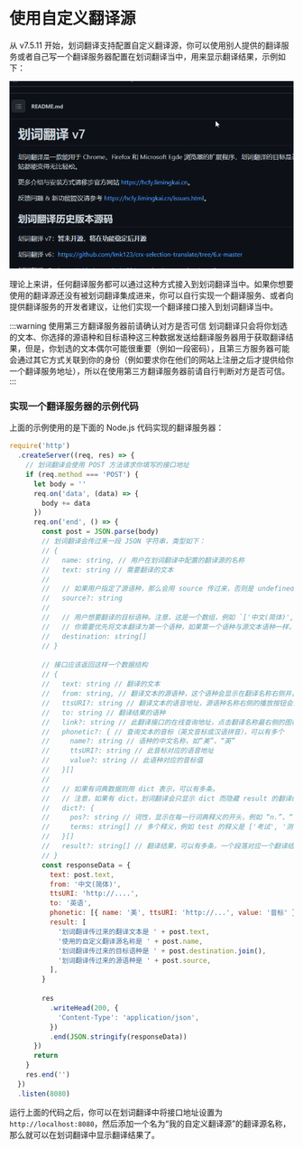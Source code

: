 # 使用自定义翻译源

从 v7.5.11 开始，划词翻译支持配置自定义翻译源，你可以使用别人提供的翻译服务或者自己写一个翻译服务器配置在划词翻译当中，用来显示翻译结果，示例如下：

<img src="./.vuepress/public/custom-api.gif">

理论上来讲，任何翻译服务都可以通过这种方式接入到划词翻译当中。如果你想要使用的翻译源还没有被划词翻译集成进来，你可以自行实现一个翻译服务、或者向提供翻译服务的开发者建议，让他们实现一个翻译接口接入到划词翻译当中。

:::warning 使用第三方翻译服务器前请确认对方是否可信
划词翻译只会将你划选的文本、你选择的源语种和目标语种这三种数据发送给翻译服务器用于获取翻译结果，但是，你划选的文本偶尔可能很重要（例如一段密码），且第三方服务器可能会通过其它方式关联到你的身份（例如要求你在他们的网站上注册之后才提供给你一个翻译服务地址），所以在使用第三方翻译服务器前请自行判断对方是否可信。
:::

### 实现一个翻译服务器的示例代码

上面的示例使用的是下面的 Node.js 代码实现的翻译服务器：

```js
require('http')
  .createServer((req, res) => {
    // 划词翻译会使用 POST 方法请求你填写的接口地址
    if (req.method === 'POST') {
      let body = ''
      req.on('data', (data) => {
        body += data
      })
      req.on('end', () => {
        const post = JSON.parse(body)
        // 划词翻译会传过来一段 JSON 字符串，类型如下：
        // {
        //   name: string, // 用户在划词翻译中配置的翻译源的名称
        //   text: string // 需要翻译的文本
        //
        //   // 如果用户指定了源语种，那么会用 source 传过来，否则是 undefined 或空字符串 ''
        //   source?: string
        //
        //   // 用户想要翻译的目标语种。注意，这是一个数组，例如 `['中文(简体)', '英语']`。
        //   // 你需要优先将文本翻译为第一个语种，如果第一个语种与源文本语种一样，再翻译为第二个语种
        //   destination: string[]
        // }

        // 接口应该返回这样一个数据结构
        // {
        //   text: string // 翻译的文本
        //   from: string, // 翻译文本的源语种，这个语种会显示在翻译名称右侧并且可以切换
        //   ttsURI?: string // 翻译文本的语音地址，源语种名称右侧的播放按钮会用它播放语音
        //   to: string // 翻译结果的语种
        //   link?: string // 此翻译接口的在线查询地址，点击翻译名称最右侧的图标会跳转到这个链接
        //   phonetic?: { // 查询文本的音标（英文音标或汉语拼音），可以有多个
        //     name?: string // 语种的中文名称，如“美”、“英”
        //     ttsURI?: string // 此音标对应的语音地址
        //     value?: string // 此语种对应的音标值
        //   }[]
        //
        //   // 如果有词典数据则用 dict 表示，可以有多条。
        //   // 注意，如果有 dict，划词翻译会只显示 dict 而隐藏 result 的翻译结果
        //   dict?: {
        //     pos?: string // 词性，显示在每一行词典释义的开头，例如 “n.”、“v.”
        //     terms: string[] // 多个释义，例如 test 的释义是 ['考试', '测试', '考验']
        //   }[]
        //   result?: string[] // 翻译结果，可以有多条，一个段落对应一个翻译结果
        // }
        const responseData = {
          text: post.text,
          from: '中文(简体)',
          ttsURI: 'http://....',
          to: '英语',
          phonetic: [{ name: '美', ttsURI: 'http://...', value: '音标' }],
          result: [
            '划词翻译传过来的翻译文本是 ' + post.text,
            '使用的自定义翻译源名称是 ' + post.name,
            '划词翻译传过来的目标语种是 ' + post.destination.join(),
            '划词翻译传过来的源语种是 ' + post.source,
          ],
        }

        res
          .writeHead(200, {
            'Content-Type': 'application/json',
          })
          .end(JSON.stringify(responseData))
      })
      return
    }
    res.end('')
  })
  .listen(8080)
```

运行上面的代码之后，你可以在划词翻译中将接口地址设置为 `http://localhost:8080`，然后添加一个名为“我的自定义翻译源”的翻译源名称，那么就可以在划词翻译中显示翻译结果了。
